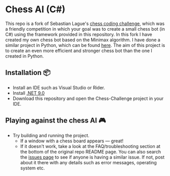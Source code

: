 # Chess AI (C#)
This repo is a fork of Sebastian Lague's [chess coding challenge](https://github.com/SebLague/Chess-Challenge), which was a friendly competition in which your goal was to create a small chess bot (in C#) using the framework provided in this repository. 
In this fork I have created my own chess bot based on the Minimax algorithm. I have done a similar project in Python, which can be found [here](https://github.com/AnmolS99/Chess-AI). The aim of this project is to create an even more efficient and stronger chess bot
than the one I created in Python.

## Installation 📦 
* Install an IDE such as Visual Studio or Rider.
* Install [.NET 9.0](https://dotnet.microsoft.com/en-us/download)
* Download this repository and open the Chess-Challenge project in your IDE.

## Playing against the chess AI 🎮

* Try building and running the project.
  * If a window with a chess board appears — great!
  * If it doesn't work, take a look at the FAQ/troubleshooting section at the bottom of the original repo README page. You can also search the [issues page](https://github.com/SebLague/Chess-Challenge/issues) to see if anyone is having a similar issue. If not, post about it there with any details such as error messages, operating system etc.